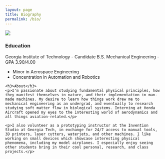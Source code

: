 ```yaml
---
layout: page
title: Biography
permalink: /bio/
---
```


<div class="row">
  <div class="col">
    <img src="{{site.url}}/assets/site/looking_up.jpg">
  </div>
  <div class="col">
    <h3>Education</h3>
    Georgia Institute of Technology - Candidate B.S. Mechanical Engineering - GPA 3.90/4.00
    <ul>
      <li>Minor in Aerospace Engineering</li>
      <li>Concentration in Automation and Robotics</li>
    </ul>

    <h3>About</h3>
    <p>I'm passionate about studying fundamental physical principles, how they manifest themselves in nature, and their implementation in man-made machines. My desire to learn how things work drew me to mechanical engineering as an undergrad, and eventually to research studying soft matter flow in biological systems. Interning at Honda Aircraft opened my eyes to the interesting world of aerodynamics and all things aviation-related.</p>

    <p>I also volunteer as a prototyping instructor at the Invention Studio at Georgia Tech, in exchange for 24/7 access to manual tools, 3D printers, laser cutters, waterjets, and other machines. I like working on small devices which showcase interesting physical phenomena, including my model airplanes. I especially enjoy seeing other students bring in their cool personal, research, and class projects.</p>
  </div>
</div>
